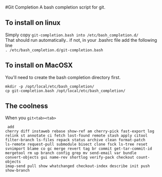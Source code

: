#Git Completion
A bash completion script for git. 

## To install on linux
Simply copy `git-completion.bash into /etc/bash_completion.d/`<br />
That should run automatically.. if not, in your .bashrc file add the following line<br />
`. /etc/bash_completion.d/git-completion.bash`

## To install on MacOSX
You'll need to create the bash completion directory first.

`mkdir -p /opt/local/etc/bash_completion/`<br />
`cp git-completion.bash /opt/local/etc/bash_completion/`

## The coolness
When you `git<tab><tab>`
	<pre><code>
	add                 cherry              diff                instaweb            rebase              show-ref
	am                  cherry-pick         fast-export         log                 relink              st
	annotate            ci                  fetch               lost-found          remote              stash
	apply               citool              filter-branch       ls-files            repack              status
	archive             clean               format-patch        ls-remote           request-pull        submodule
	bisect              clone               fsck                ls-tree             reset               svnimport
	blame               co                  gc                  merge               revert              tag
	br                  commit              get-tar-commit-id   mergetool           rm                  up
	branch              config              grep                mv                  send-email          var
	bundle              convert-objects     gui                 name-rev            shortlog            verify-pack
	checkout            count-objects       imap-send           pull                show                whatchanged
	checkout-index      describe            init                push                show-branch
	</code></pre>
